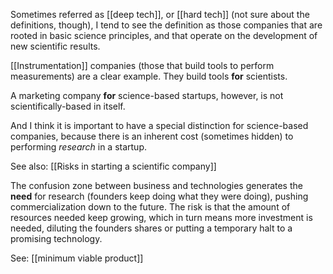 Sometimes referred as [[deep tech]], or [[hard tech]] (not sure about the definitions, though), I tend to see the definition as those companies that are rooted in basic science principles, and that operate on the development of new scientific results. 

[[Instrumentation]] companies (those that build tools to perform measurements) are a clear example. They build tools **for** scientists. 

A marketing company **for** science-based startups, however, is not scientifically-based in itself. 

And I think it is important to have a special distinction for science-based companies, because there is an inherent cost (sometimes hidden) to performing *research* in a startup. 

See also: [[Risks in starting a scientific company]]

The confusion zone between business and technologies generates the **need** for research (founders keep doing what they were doing), pushing commercialization down to the future. The risk is that the amount of resources needed keep growing, which in turn means more investment is needed, diluting the founders shares or putting a temporary halt to a promising technology. 

See: [[minimum viable product]]